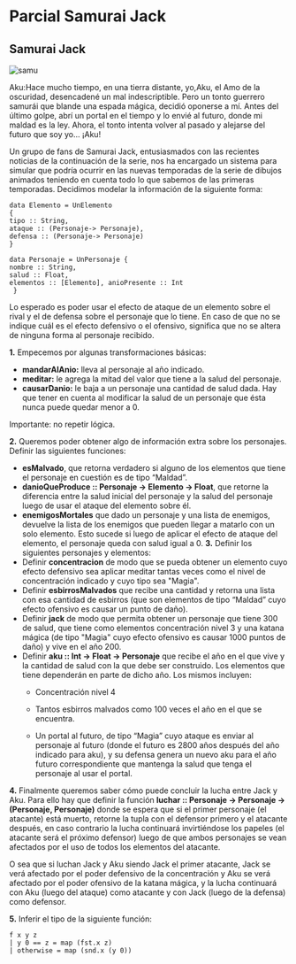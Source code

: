 # Parcial Samurai Jack

## Samurai Jack

![samu](https://user-images.githubusercontent.com/54424951/169210272-b633cee7-4088-4aa0-bb52-c7f642e2d89e.jpg)


Aku:Hace mucho tiempo, en una tierra distante, yo,Aku, el Amo de la oscuridad, desencadené un mal indescriptible. Pero un tonto guerrero samurái que blande una espada mágica, decidió oponerse a mí. Antes del último golpe, abrí un portal en el tiempo y lo envié al futuro, donde mi maldad es la ley. Ahora, el tonto intenta volver al pasado y alejarse del futuro que soy yo... ¡Aku!

Un grupo de fans de Samurai Jack, entusiasmados con las recientes noticias de la continuación de la serie, nos ha encargado un sistema para simular que podría ocurrir en las nuevas temporadas de la serie de dibujos animados teniendo en cuenta todo lo que sabemos de las primeras temporadas. Decidimos modelar la información de la siguiente forma:


    data Elemento = UnElemento 
    { 
    tipo :: String,
    ataque :: (Personaje-> Personaje),
    defensa :: (Personaje-> Personaje)
    } 

    data Personaje = UnPersonaje { 
    nombre :: String,
    salud :: Float,
    elementos :: [Elemento], anioPresente :: Int
     }

Lo esperado es poder usar el efecto de ataque de un elemento sobre el rival y el de defensa sobre el personaje que lo tiene. En caso de que no se indique cuál es el efecto defensivo o el ofensivo, significa que no se altera de ninguna forma al personaje recibido.

**1.**  Empecemos por algunas transformaciones básicas:
-   **mandarAlAnio:** lleva al personaje al año indicado.
-   **meditar:** le agrega la mitad del valor que tiene a la salud del personaje.
-   **causarDanio:** le baja a un personaje una cantidad de salud dada.
Hay que tener en cuenta al modificar la salud de un personaje que ésta nunca puede quedar menor a 0.

Importante: no repetir lógica.

**2.**  Queremos poder obtener algo de información extra sobre los personajes. Definir las siguientes funciones:
-   **esMalvado**, que retorna verdadero si alguno de los elementos que tiene el personaje en cuestión es de tipo “Maldad”.
-   **danioQueProduce :: Personaje -> Elemento -> Float**, que retorne la diferencia entre la salud inicial del personaje y la salud del personaje luego de usar el ataque del elemento sobre él.
-   **enemigosMortales** que dado un personaje y una lista de enemigos, devuelve la lista de los enemigos que pueden llegar a matarlo con un solo elemento. Esto sucede si luego de aplicar el efecto de ataque del elemento, el personaje queda con salud igual a 0.
**3.**  Definir los siguientes personajes y elementos:
-   Definir **concentracion** de modo que se pueda obtener un elemento cuyo efecto defensivo sea aplicar meditar tantas veces como el nivel de concentración indicado y cuyo tipo sea "Magia".
-   Definir **esbirrosMalvados** que recibe una cantidad y retorna una lista con esa cantidad de esbirros (que son elementos de tipo “Maldad” cuyo efecto ofensivo es causar un punto de daño).
-   Definir **jack** de modo que permita obtener un personaje que tiene 300 de salud, que tiene como elementos concentración nivel 3 y una katana mágica (de tipo "Magia" cuyo efecto ofensivo es causar 1000 puntos de daño) y vive en el año 200.
-   Definir **aku :: Int -> Float -> Personaje** que recibe el año en el que vive y la cantidad de salud con la que debe ser construido. Los elementos que tiene dependerán en parte de dicho año. Los mismos incluyen:
    - Concentración nivel 4

    - Tantos esbirros malvados como 100 veces el año en el que se encuentra.
    -   Un portal al futuro, de tipo “Magia” cuyo ataque es enviar al personaje al futuro (donde el futuro es 2800 años después del año indicado para aku), y su defensa genera un nuevo aku para el año futuro correspondiente que mantenga la salud que tenga el personaje al usar el portal.

**4.**  Finalmente queremos saber cómo puede concluir la lucha entre Jack y Aku. Para ello hay que definir la función **luchar :: Personaje -> Personaje -> (Personaje, Personaje)** donde se espera que si el primer personaje (el atacante) está muerto, retorne la tupla con el defensor primero y el atacante después, en caso contrario la lucha continuará invirtiéndose los papeles (el atacante será el próximo defensor) luego de que ambos personajes se vean afectados por el uso de todos los elementos del atacante.

O sea que si luchan Jack y Aku siendo Jack el primer atacante, Jack se verá afectado por el poder defensivo de la concentración y Aku se verá afectado por el poder ofensivo de la katana mágica, y la lucha continuará con Aku (luego del ataque) como atacante y con Jack (luego de la defensa) como defensor.

**5.**  Inferir el tipo de la siguiente función: 


    f x y z
    | y 0 == z = map (fst.x z)
    | otherwise = map (snd.x (y 0))
